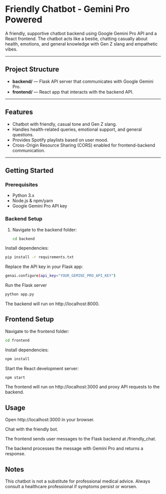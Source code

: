 # Friendly Chatbot - Gemini Pro Powered

A friendly, supportive chatbot backend using Google Gemini Pro API and a React frontend. The chatbot acts like a bestie, chatting casually about health, emotions, and general knowledge with Gen Z slang and empathetic vibes.

---

## Project Structure

- **backend/** — Flask API server that communicates with Google Gemini Pro.
- **frontend/** — React app that interacts with the backend API.

---

## Features

- Chatbot with friendly, casual tone and Gen Z slang.
- Handles health-related queries, emotional support, and general questions.
- Provides Spotify playlists based on user mood.
- Cross-Origin Resource Sharing (CORS) enabled for frontend-backend communication.

---

## Getting Started

### Prerequisites

- Python 3.x
- Node.js & npm/yarn
- Google Gemini Pro API key

### Backend Setup

1. Navigate to the backend folder:

   ```bash
   cd backend

Install dependencies:

```bash
pip install -r requirements.txt
```
Replace the API key in your Flask app:
```bash
genai.configure(api_key="YOUR_GEMINI_PRO_API_KEY")
```
Run the Flask server
``` bash
python app.py
```
The backend will run on http://localhost:8000.

## Frontend Setup
Navigate to the frontend folder:

```bash
cd frontend
```
Install dependencies:
```bash
npm install
```
Start the React development server:

```bash
npm start
```
The frontend will run on http://localhost:3000 and proxy API requests to the backend.

## Usage
Open http://localhost:3000 in your browser.

Chat with the friendly bot.

The frontend sends user messages to the Flask backend at /friendly_chat.

The backend processes the message with Gemini Pro and returns a response.

## Notes
This chatbot is not a substitute for professional medical advice. Always consult a healthcare professional if symptoms persist or worsen.

